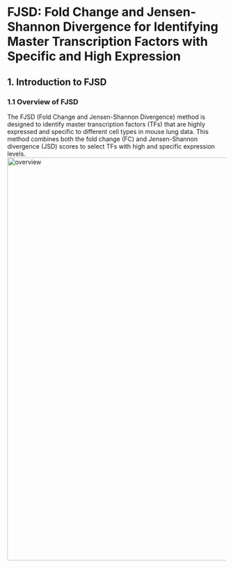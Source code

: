 # FJSD: Fold Change and Jensen-Shannon Divergence for Identifying Master Transcription Factors with Specific and High Expression
## 1.	Introduction to FJSD
### 1.1	Overview of FJSD
The FJSD (Fold Change and Jensen-Shannon Divergence) method is designed to identify master transcription factors (TFs) that are highly expressed and specific to different cell types in mouse lung data. This method combines both the fold change (FC) and Jensen-Shannon divergence (JSD) scores to select TFs with high and specific expression levels.
<img width="1974" height="929" alt="overview" src="https://github.com/user-attachments/assets/171b59f2-9e69-4958-b933-38acafcde8c1" />
